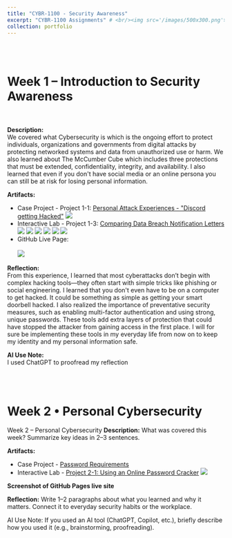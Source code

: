 ```yaml
---
title: "CYBR-1100 - Security Awareness"
excerpt: "CYBR-1100 Assignments" # <br/><img src='/images/500x300.png'>
collection: portfolio
---
```


<a id="week_1"></a><br><br>
# Week 1 – Introduction to Security Awareness<br><br>
 
**Description:**  
We covered what Cybersecurity is which is the ongoing effort to protect individuals, organizations and governments from digital attacks by protecting networked systems and data from unauthorized use or harm. We also learned about The McCumber Cube which includes three protections that must be extended, confidentiality, integrity, and availability. I also learned that even if you don't have social media or an online persona you can still be at risk for losing personal information.
 
**Artifacts:**  
- Case Project - Project 1-1: <a href="https://tinybumblee.github.io/AmberR.github.io/files/Week-1-Case-Project.pdf">Personal Attack Experiences - "Discord getting Hacked"</a>
  <img src='https://github.com/TinyBumblee/AmberR.github.io/raw/main/images/Week-1-Case-Project.png'>
- Interactive Lab - Project 1-3: <a href="https://tinybumblee.github.io/AmberR.github.io/files/Week-1-Interactive-Lab.pdf">Comparing Data Breach Notification Letters</a>
  <img src='https://github.com/TinyBumblee/AmberR.github.io/raw/main/images/Week-1-Interactive-Lab1.png'>
  <img src='https://github.com/TinyBumblee/AmberR.github.io/raw/main/images/Week-1-Interactive-Lab2.png'>
  <img src='https://github.com/TinyBumblee/AmberR.github.io/raw/main/images/Week-1-Interactive-Lab3.png'>
  <img src='https://github.com/TinyBumblee/AmberR.github.io/raw/main/images/Week-1-Interactive-Lab4.png'>
  <img src='https://github.com/TinyBumblee/AmberR.github.io/raw/main/images/Week-1-Interactive-Lab5.png'>
  <img src='https://github.com/TinyBumblee/AmberR.github.io/raw/main/images/Week-1-Interactive-Lab6.png'>
- GitHub Live Page: <br><br> <img src='https://github.com/TinyBumblee/AmberR.github.io/raw/main/images/github-live-page.png'>
  
 
**Reflection:**  
From this experience, I learned that most cyberattacks don’t begin with complex hacking tools—they often start with simple tricks like phishing or social engineering. I learned that you don't even have to be on a computer to get hacked. It could be something as simple as getting your smart doorbell hacked. I also realized the importance of preventative security measures, such as enabling multi-factor authentication and using strong, unique passwords. These tools add extra layers of protection that could have stopped the attacker from gaining access in the first place. I will for sure be implementing these tools in my everyday life from now on to keep my identity and my personal information safe.
 
**AI Use Note:**  
I used ChatGPT to proofread my reflection


<a id="week_2"></a><br><br>
# Week 2 • Personal Cybersecurity
 
Week 2 – Personal Cybersecurity
**Description:**
What was covered this week? Summarize key ideas in 2–3 sentences.

**Artifacts:**
- Case Project - <a href="https://tinybumblee.github.io/AmberR.github.io/files/Week-2-Case-Project.pdf">Password Requirements</a>
- Interactive Lab - <a href="https://tinybumblee.github.io/AmberR.github.io/files/Week-2-Interactive-Lab.pdf">Project 2-1: Using an Online Password Cracker</a>
  <img src='https://github.com/TinyBumblee/AmberR.github.io/raw/main/images/Week-1-Case-Project.png'>

**Screenshot of GitHub Pages live site**

**Reflection:**
Write 1–2 paragraphs about what you learned and why it matters. Connect it to everyday security habits or the workplace.

AI Use Note:
If you used an AI tool (ChatGPT, Copilot, etc.), briefly describe how you used it (e.g., brainstorming, proofreading).

